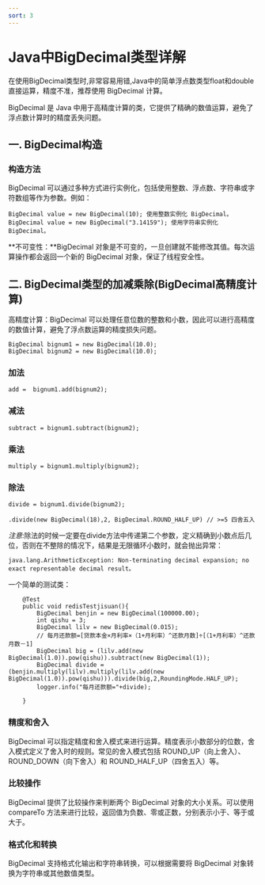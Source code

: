 ```yaml
---
sort: 3
---
```

# Java中BigDecimal类型详解

在使用BigDecimal类型时,非常容易用错,Java中的简单浮点数类型float和double直接运算，精度不准，推荐使用 BigDecimal 计算。

BigDecimal 是 Java 中用于高精度计算的类，它提供了精确的数值运算，避免了浮点数计算时的精度丢失问题。

## 一. BigDecimal构造
### 构造方法
BigDecimal 可以通过多种方式进行实例化，包括使用整数、浮点数、字符串或字符数组等作为参数。例如：
```
BigDecimal value = new BigDecimal(10); 使用整数实例化 BigDecimal。
BigDecimal value = new BigDecimal("3.14159"); 使用字符串实例化 BigDecimal。
```
**不可变性：**BigDecimal 对象是不可变的，一旦创建就不能修改其值。每次运算操作都会返回一个新的 BigDecimal 对象，保证了线程安全性。

## 二. BigDecimal类型的加减乘除(BigDecimal高精度计算)
高精度计算：BigDecimal 可以处理任意位数的整数和小数，因此可以进行高精度的数值计算，避免了浮点数运算的精度损失问题。
```
BigDecimal bignum1 = new BigDecimal(10.0);  
BigDecimal bignum2 = new BigDecimal(10.0);
```
### 加法  

```
add =  bignum1.add(bignum2);
```
### 减法  

```
subtract = bignum1.subtract(bignum2);
```
### 乘法  

```
multiply = bignum1.multiply(bignum2);
```
### 除法  

```
divide = bignum1.divide(bignum2);

.divide(new BigDecimal(18),2, BigDecimal.ROUND_HALF_UP) // >=5 四舍五入
```
*注意*:除法的时候一定要在divide方法中传递第二个参数，定义精确到小数点后几位，否则在不整除的情况下，结果是无限循环小数时，就会抛出异常：

```
java.lang.ArithmeticException: Non-terminating decimal expansion; no exact representable decimal result。
```
一个简单的测试类：

```
    @Test
    public void redisTestjisuan(){
        BigDecimal benjin = new BigDecimal(100000.00);
        int qishu = 3;
        BigDecimal lilv = new BigDecimal(0.015);
        // 每月还款额=[贷款本金×月利率×（1+月利率）^还款月数]÷[（1+月利率）^还款月数－1]
        BigDecimal big = (lilv.add(new BigDecimal(1.0)).pow(qishu)).subtract(new BigDecimal(1));
        BigDecimal divide = (benjin.multiply(lilv).multiply(lilv.add(new BigDecimal(1.0)).pow(qishu))).divide(big,2,RoundingMode.HALF_UP);
        logger.info("每月还款额="+divide);
 
    }
```
### 精度和舍入
BigDecimal 可以指定精度和舍入模式来进行运算。精度表示小数部分的位数，舍入模式定义了舍入时的规则。常见的舍入模式包括 ROUND_UP（向上舍入）、ROUND_DOWN（向下舍入）和 ROUND_HALF_UP（四舍五入）等。

### 比较操作
BigDecimal 提供了比较操作来判断两个 BigDecimal 对象的大小关系。可以使用 compareTo 方法来进行比较，返回值为负数、零或正数，分别表示小于、等于或大于。

### 格式化和转换
BigDecimal 支持格式化输出和字符串转换，可以根据需要将 BigDecimal 对象转换为字符串或其他数值类型。










